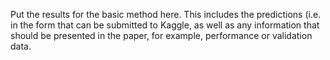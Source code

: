 Put the results for the basic method here.
This includes the predictions (i.e. in the form that can be submitted to 
Kaggle, as well as any information that should be presented in the paper,
for example, performance or validation data.
